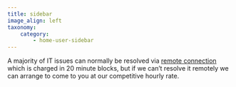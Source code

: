 ```yaml
---
title: sidebar
image_align: left
taxonomy:
    category:
        - home-user-sidebar
---
```


A majority of IT issues can normally be resolved via [remote connection](../../live-support) which is charged in 20 minute blocks, but if we can’t resolve it remotely we can arrange to come to you at our competitive hourly rate.
